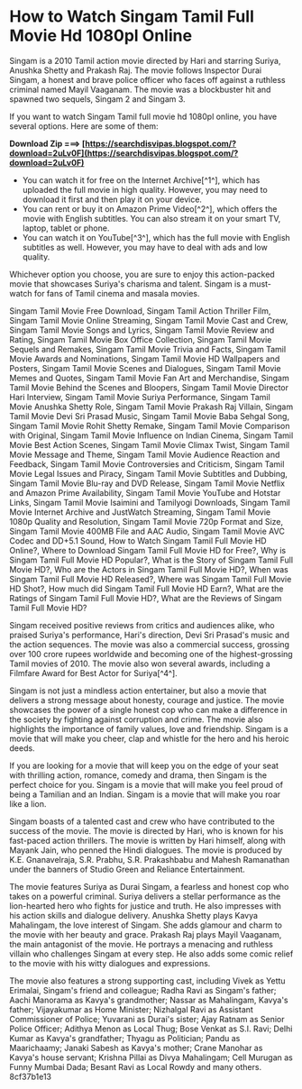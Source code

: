 
 
# How to Watch Singam Tamil Full Movie Hd 1080pl Online
 
Singam is a 2010 Tamil action movie directed by Hari and starring Suriya, Anushka Shetty and Prakash Raj. The movie follows Inspector Durai Singam, a honest and brave police officer who faces off against a ruthless criminal named Mayil Vaaganam. The movie was a blockbuster hit and spawned two sequels, Singam 2 and Singam 3.
 
If you want to watch Singam Tamil full movie hd 1080pl online, you have several options. Here are some of them:
 
**Download Zip ===> [https://searchdisvipas.blogspot.com/?download=2uLv0F](https://searchdisvipas.blogspot.com/?download=2uLv0F)**


 
- You can watch it for free on the Internet Archive[^1^], which has uploaded the full movie in high quality. However, you may need to download it first and then play it on your device.
- You can rent or buy it on Amazon Prime Video[^2^], which offers the movie with English subtitles. You can also stream it on your smart TV, laptop, tablet or phone.
- You can watch it on YouTube[^3^], which has the full movie with English subtitles as well. However, you may have to deal with ads and low quality.

Whichever option you choose, you are sure to enjoy this action-packed movie that showcases Suriya's charisma and talent. Singam is a must-watch for fans of Tamil cinema and masala movies.
 
Singam Tamil Movie Free Download,  Singam Tamil Action Thriller Film,  Singam Tamil Movie Online Streaming,  Singam Tamil Movie Cast and Crew,  Singam Tamil Movie Songs and Lyrics,  Singam Tamil Movie Review and Rating,  Singam Tamil Movie Box Office Collection,  Singam Tamil Movie Sequels and Remakes,  Singam Tamil Movie Trivia and Facts,  Singam Tamil Movie Awards and Nominations,  Singam Tamil Movie HD Wallpapers and Posters,  Singam Tamil Movie Scenes and Dialogues,  Singam Tamil Movie Memes and Quotes,  Singam Tamil Movie Fan Art and Merchandise,  Singam Tamil Movie Behind the Scenes and Bloopers,  Singam Tamil Movie Director Hari Interview,  Singam Tamil Movie Suriya Performance,  Singam Tamil Movie Anushka Shetty Role,  Singam Tamil Movie Prakash Raj Villain,  Singam Tamil Movie Devi Sri Prasad Music,  Singam Tamil Movie Baba Sehgal Song,  Singam Tamil Movie Rohit Shetty Remake,  Singam Tamil Movie Comparison with Original,  Singam Tamil Movie Influence on Indian Cinema,  Singam Tamil Movie Best Action Scenes,  Singam Tamil Movie Climax Twist,  Singam Tamil Movie Message and Theme,  Singam Tamil Movie Audience Reaction and Feedback,  Singam Tamil Movie Controversies and Criticism,  Singam Tamil Movie Legal Issues and Piracy,  Singam Tamil Movie Subtitles and Dubbing,  Singam Tamil Movie Blu-ray and DVD Release,  Singam Tamil Movie Netflix and Amazon Prime Availability,  Singam Tamil Movie YouTube and Hotstar Links,  Singam Tamil Movie Isaimini and Tamilyogi Downloads,  Singam Tamil Movie Internet Archive and JustWatch Streaming,  Singam Tamil Movie 1080p Quality and Resolution,  Singam Tamil Movie 720p Format and Size,  Singam Tamil Movie 400MB File and AAC Audio,  Singam Tamil Movie AVC Codec and DD+5.1 Sound,  How to Watch Singam Tamil Full Movie HD Online?,  Where to Download Singam Tamil Full Movie HD for Free?,  Why is Singam Tamil Full Movie HD Popular?,  What is the Story of Singam Tamil Full Movie HD?,  Who are the Actors in Singam Tamil Full Movie HD?,  When was Singam Tamil Full Movie HD Released?,  Where was Singam Tamil Full Movie HD Shot?,  How much did Singam Tamil Full Movie HD Earn?,  What are the Ratings of Singam Tamil Full Movie HD?,  What are the Reviews of Singam Tamil Full Movie HD?
  
Singam received positive reviews from critics and audiences alike, who praised Suriya's performance, Hari's direction, Devi Sri Prasad's music and the action sequences. The movie was also a commercial success, grossing over 100 crore rupees worldwide and becoming one of the highest-grossing Tamil movies of 2010. The movie also won several awards, including a Filmfare Award for Best Actor for Suriya[^4^].
 
Singam is not just a mindless action entertainer, but also a movie that delivers a strong message about honesty, courage and justice. The movie showcases the power of a single honest cop who can make a difference in the society by fighting against corruption and crime. The movie also highlights the importance of family values, love and friendship. Singam is a movie that will make you cheer, clap and whistle for the hero and his heroic deeds.
 
If you are looking for a movie that will keep you on the edge of your seat with thrilling action, romance, comedy and drama, then Singam is the perfect choice for you. Singam is a movie that will make you feel proud of being a Tamilian and an Indian. Singam is a movie that will make you roar like a lion.
  
Singam boasts of a talented cast and crew who have contributed to the success of the movie. The movie is directed by Hari, who is known for his fast-paced action thrillers. The movie is written by Hari himself, along with Mayank Jain, who penned the Hindi dialogues. The movie is produced by K.E. Gnanavelraja, S.R. Prabhu, S.R. Prakashbabu and Mahesh Ramanathan under the banners of Studio Green and Reliance Entertainment.
 
The movie features Suriya as Durai Singam, a fearless and honest cop who takes on a powerful criminal. Suriya delivers a stellar performance as the lion-hearted hero who fights for justice and truth. He also impresses with his action skills and dialogue delivery. Anushka Shetty plays Kavya Mahalingam, the love interest of Singam. She adds glamour and charm to the movie with her beauty and grace. Prakash Raj plays Mayil Vaaganam, the main antagonist of the movie. He portrays a menacing and ruthless villain who challenges Singam at every step. He also adds some comic relief to the movie with his witty dialogues and expressions.
 
The movie also features a strong supporting cast, including Vivek as Yettu Erimalai, Singam's friend and colleague; Radha Ravi as Singam's father; Aachi Manorama as Kavya's grandmother; Nassar as Mahalingam, Kavya's father; Vijayakumar as Home Minister; Nizhalgal Ravi as Assistant Commissioner of Police; Yuvarani as Durai's sister; Ajay Ratnam as Senior Police Officer; Adithya Menon as Local Thug; Bose Venkat as S.I. Ravi; Delhi Kumar as Kavya's grandfather; Thyagu as Politician; Pandu as Maarichaamy; Janaki Sabesh as Kavya's mother; Crane Manohar as Kavya's house servant; Krishna Pillai as Divya Mahalingam; Cell Murugan as Funny Mumbai Dada; Besant Ravi as Local Rowdy and many others.
 8cf37b1e13
 
